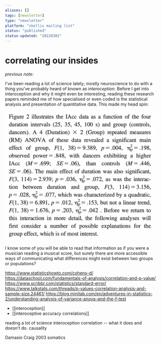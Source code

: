 ```yaml
---
aliases: []
tags: [newsletter]
type: "newsletter"
platform: "skellis mailing list"
status: "published"
status-updated: "20220302"
---
```


# correlating our insides

_previous note:_ 

I've been reading a lot of science lately; mostly neuroscience to do with a thing you've probably heard of known as _interoception_. Before I get into interoception and why it might even be interesting, reading these research papers reminded me of how specialised or even coded is the statistical analysis and presentation of quantitative data. This made my head spin:

![](/assets/statistics.png)

I know some of you will be able to read that information as if you were a musician reading a musical score, but surely there are more accessible ways of communicating what differences might exist between two groups or populations?


https://www.statisticshowto.com/cohens-d/
https://dataschool.com/fundamentals-of-analysis/correlation-and-p-value/
https://www.scribbr.com/statistics/standard-error/
https://www.talkstats.com/threads/p-values-correlation-analysis-and-sample-size.24461/
https://blog.minitab.com/en/adventures-in-statistics-2/understanding-analysis-of-variance-anova-and-the-f-test


- [[interoception]]
- [[interoceptive accuracy correlations]]

reading a lot of science
interoception
correlation -- what it does and doesn't do.
causality

Damasio
Craig 2003
somatics